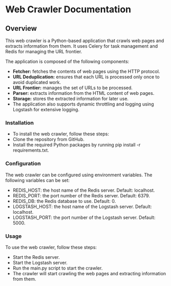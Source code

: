 
# **Web Crawler Documentation**

## Overview

This web crawler is a Python-based application that crawls web pages and extracts information from them. It uses Celery for task management and Redis for managing the URL frontier.

The application is composed of the following components:

* **Fetcher:** fetches the contents of web pages using the HTTP protocol.
* **URL Deduplication:** ensures that each URL is processed only once to avoid duplicated work.
* **URL Frontier:** manages the set of URLs to be processed.
* **Parser:** extracts information from the HTML content of web pages.
* **Storage:** stores the extracted information for later use.
* The application also supports dynamic throttling and logging using Logstash for extensive logging.

### Installation

* To install the web crawler, follow these steps:
* Clone the repository from GitHub.
* Install the required Python packages by running pip install -r requirements.txt.


### Configuration

The web crawler can be configured using environment variables. The following variables can be set:

* REDIS_HOST: the host name of the Redis server. Default: localhost.
* REDIS_PORT: the port number of the Redis server. Default: 6379.
* REDIS_DB: the Redis database to use. Default: 0.
* LOGSTASH_HOST: the host name of the Logstash server. Default: localhost.
* LOGSTASH_PORT: the port number of the Logstash server. Default: 5000.

### Usage

To use the web crawler, follow these steps:

* Start the Redis server.
* Start the Logstash server.
* Run the main.py script to start the crawler.
* The crawler will start crawling the web pages and extracting information from them.